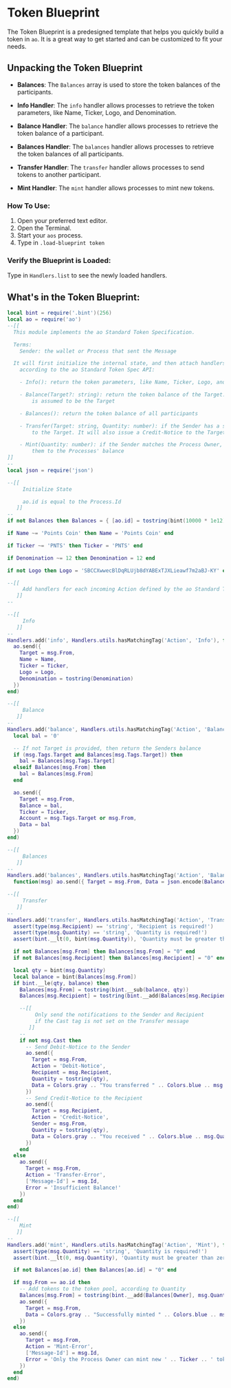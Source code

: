 # Token Blueprint

The Token Blueprint is a predesigned template that helps you quickly build a token in `ao`. It is a great way to get started and can be customized to fit your needs.

## Unpacking the Token Blueprint

- **Balances**: The `Balances` array is used to store the token balances of the participants.

- **Info Handler**: The `info` handler allows processes to retrieve the token parameters, like Name, Ticker, Logo, and Denomination.

- **Balance Handler**: The `balance` handler allows processes to retrieve the token balance of a participant.

- **Balances Handler**: The `balances` handler allows processes to retrieve the token balances of all participants.

- **Transfer Handler**: The `transfer` handler allows processes to send tokens to another participant.

- **Mint Handler**: The `mint` handler allows processes to mint new tokens.

### How To Use:

1. Open your preferred text editor.
2. Open the Terminal.
3. Start your `aos` process.
4. Type in `.load-blueprint token`

### Verify the Blueprint is Loaded:

Type in `Handlers.list` to see the newly loaded handlers.

## What's in the Token Blueprint:

```lua
local bint = require('.bint')(256)
local ao = require('ao')
--[[
  This module implements the ao Standard Token Specification.

  Terms:
    Sender: the wallet or Process that sent the Message

  It will first initialize the internal state, and then attach handlers,
    according to the ao Standard Token Spec API:

    - Info(): return the token parameters, like Name, Ticker, Logo, and Denomination

    - Balance(Target?: string): return the token balance of the Target. If Target is not provided, the Sender
        is assumed to be the Target

    - Balances(): return the token balance of all participants

    - Transfer(Target: string, Quantity: number): if the Sender has a sufficient balance, send the specified Quantity
        to the Target. It will also issue a Credit-Notice to the Target and a Debit-Notice to the Sender

    - Mint(Quantity: number): if the Sender matches the Process Owner, then mint the desired Quantity of tokens, adding
        them to the Processes' balance
]]
--
local json = require('json')

--[[
     Initialize State

     ao.id is equal to the Process.Id
   ]]
--
if not Balances then Balances = { [ao.id] = tostring(bint(10000 * 1e12)) } end

if Name ~= 'Points Coin' then Name = 'Points Coin' end

if Ticker ~= 'PNTS' then Ticker = 'PNTS' end

if Denomination ~= 12 then Denomination = 12 end

if not Logo then Logo = 'SBCCXwwecBlDqRLUjb8dYABExTJXLieawf7m2aBJ-KY' end

--[[
     Add handlers for each incoming Action defined by the ao Standard Token Specification
   ]]
--

--[[
     Info
   ]]
--
Handlers.add('info', Handlers.utils.hasMatchingTag('Action', 'Info'), function(msg)
  ao.send({
    Target = msg.From,
    Name = Name,
    Ticker = Ticker,
    Logo = Logo,
    Denomination = tostring(Denomination)
  })
end)

--[[
     Balance
   ]]
--
Handlers.add('balance', Handlers.utils.hasMatchingTag('Action', 'Balance'), function(msg)
  local bal = '0'

  -- If not Target is provided, then return the Senders balance
  if (msg.Tags.Target and Balances[msg.Tags.Target]) then
    bal = Balances[msg.Tags.Target]
  elseif Balances[msg.From] then
    bal = Balances[msg.From]
  end

  ao.send({
    Target = msg.From,
    Balance = bal,
    Ticker = Ticker,
    Account = msg.Tags.Target or msg.From,
    Data = bal
  })
end)

--[[
     Balances
   ]]
--
Handlers.add('balances', Handlers.utils.hasMatchingTag('Action', 'Balances'),
  function(msg) ao.send({ Target = msg.From, Data = json.encode(Balances) }) end)

--[[
     Transfer
   ]]
--
Handlers.add('transfer', Handlers.utils.hasMatchingTag('Action', 'Transfer'), function(msg)
  assert(type(msg.Recipient) == 'string', 'Recipient is required!')
  assert(type(msg.Quantity) == 'string', 'Quantity is required!')
  assert(bint.__lt(0, bint(msg.Quantity)), 'Quantity must be greater than 0')

  if not Balances[msg.From] then Balances[msg.From] = "0" end
  if not Balances[msg.Recipient] then Balances[msg.Recipient] = "0" end

  local qty = bint(msg.Quantity)
  local balance = bint(Balances[msg.From])
  if bint.__le(qty, balance) then
    Balances[msg.From] = tostring(bint.__sub(balance, qty))
    Balances[msg.Recipient] = tostring(bint.__add(Balances[msg.Recipient], qty))

    --[[
         Only send the notifications to the Sender and Recipient
         if the Cast tag is not set on the Transfer message
       ]]
    --
    if not msg.Cast then
      -- Send Debit-Notice to the Sender
      ao.send({
        Target = msg.From,
        Action = 'Debit-Notice',
        Recipient = msg.Recipient,
        Quantity = tostring(qty),
        Data = Colors.gray .. "You transferred " .. Colors.blue .. msg.Quantity .. Colors.gray .. " to " .. Colors.green .. msg.Recipient .. Colors.reset
      })
      -- Send Credit-Notice to the Recipient
      ao.send({
        Target = msg.Recipient,
        Action = 'Credit-Notice',
        Sender = msg.From,
        Quantity = tostring(qty),
        Data = Colors.gray .. "You received " .. Colors.blue .. msg.Quantity .. Colors.gray .. " from " .. Colors.green .. msg.From .. Colors.reset
      })
    end
  else
    ao.send({
      Target = msg.From,
      Action = 'Transfer-Error',
      ['Message-Id'] = msg.Id,
      Error = 'Insufficient Balance!'
    })
  end
end)

--[[
    Mint
   ]]
--
Handlers.add('mint', Handlers.utils.hasMatchingTag('Action', 'Mint'), function (msg)
  assert(type(msg.Quantity) == 'string', 'Quantity is required!')
  assert(bint.__lt(0, msg.Quantity), 'Quantity must be greater than zero!')

  if not Balances[ao.id] then Balances[ao.id] = "0" end

  if msg.From == ao.id then
    -- Add tokens to the token pool, according to Quantity
    Balances[msg.From] = tostring(bint.__add(Balances[Owner], msg.Quantity))
    ao.send({
      Target = msg.From,
      Data = Colors.gray .. "Successfully minted " .. Colors.blue .. msg.Quantity .. Colors.reset
    })
  else
    ao.send({
      Target = msg.From,
      Action = 'Mint-Error',
      ['Message-Id'] = msg.Id,
      Error = 'Only the Process Owner can mint new ' .. Ticker .. ' tokens!'
    })
  end
end)

```
